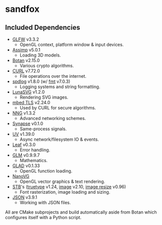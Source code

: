 # sandfox
## Included Dependencies
* [GLFW](https://github.com/glfw/glfw) v3.3.2
	* OpenGL context, platform window & input devices.
* [Assimp](https://github.com/assimp/assimp) v5.0.1
	* Loading 3D models.
* [Botan](https://github.com/randombit/botan) v2.15.0
	* Various crypto algorithms.
* [CURL](https://github.com/curl/curl) v7.72.0
	* File operations over the internet.
* [spdlog](https://github.com/gabime/spdlog) v1.8.0 (w/ [fmt](https://github.com/fmtlib/fmt) v7.0.3)
	* Logging systems and string formatting.
* [LunaSVG](https://github.com/sammycage/lunasvg) v1.2.0
	* Rendering SVG images.
* [mbed TLS](https://github.com/ARMmbed/mbedtls) v2.24.0
	* Used by CURL for secure algorithms.
* [NNG](https://github.com/nanomsg/nng) v1.3.2
	* Advanced networking schemes.
* [Synapse](https://github.com/zajo/synapse) v0.1.0
	* Same-process signals.
* [UV](https://github.com/libuv/libuv) v1.39.0
	* Async network/filesystem IO & events.
* [Leaf](https://github.com/boostorg/leaf) v0.3.0
	* Error handling.
* [GLM](https://glm.g-truc.net/0.9.9/index.html) v0.9.9.7
	* Mathematics.
* [GLAD](https://github.com/Dav1dde/glad) v0.1.33
	* OpenGL function loading.
* [NanoVG](https://github.com/memononen/nanovg)
	* OpenGL vector graphics & text rendering.
* [STB](https://github.com/nothings/stb)'s ([truetype](https://github.com/nothings/stb/blob/master/stb_truetype.h) v1.24, [image](https://github.com/nothings/stb/blob/master/stb_image.h) v2.10, [image resize](https://github.com/nothings/stb/blob/master/stb_image_resize.h) v0.96)
	* Font rasterization, image loading and sizing.
* [JSON](https://github.com/nlohmann/json) v3.9.1
	* Working with JSON files.

All are CMake subprojects and build automatically aside from Botan which configures itself with a Python script.